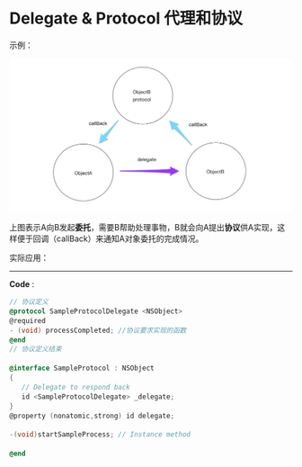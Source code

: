 # Delegate & Protocol 代理和协议



示例：

![img](./pics/protocol.png)

上图表示A向B发起**委托**，需要B帮助处理事物，B就会向A提出**协议**供A实现，这样便于回调（callBack）来通知A对象委托的完成情况。

实际应用：





---

**Code** :

```objective-c
// 协议定义
@protocol SampleProtocolDelegate <NSObject>
@required
- (void) processCompleted; //协议要求实现的函数
@end
// 协议定义结束

@interface SampleProtocol : NSObject
{
   // Delegate to respond back
   id <SampleProtocolDelegate> _delegate;
}
@property (nonatomic,strong) id delegate;

-(void)startSampleProcess; // Instance method

@end
```

